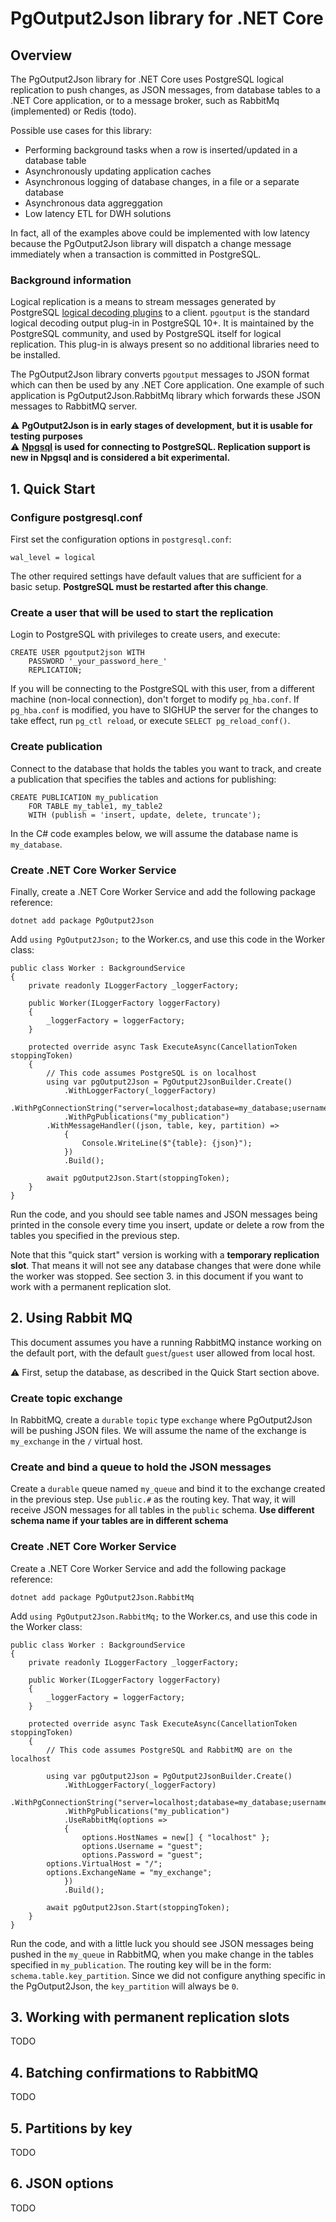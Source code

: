 # PgOutput2Json library for .NET Core

## Overview
The PgOutput2Json library for .NET Core uses PostgreSQL logical replication to push changes, as JSON messages, from database tables to a .NET Core application, or to a message broker, such as RabbitMq (implemented) or Redis (todo). 

Possible use cases for this library:
- Performing background tasks when a row is inserted/updated in a database table
- Asynchronously updating application caches
- Asynchronous logging of database changes, in a file or a separate database
- Asynchronous data aggreggation
- Low latency ETL for DWH solutions

In fact, all of the examples above could be implemented with low latency because the PgOutput2Json library will dispatch a change message immediately when a transaction is committed in PostgreSQL.

### Background information
Logical replication is a means to stream messages generated by PostgreSQL [logical decoding plugins](https://www.postgresql.org/docs/current/logicaldecoding.html) to a client. `pgoutput` is the standard logical decoding output plug-in in PostgreSQL 10+. It is maintained by the PostgreSQL community, and used by PostgreSQL itself for logical replication. This plug-in is always present so no additional libraries need to be installed. 

The PgOutput2Json library converts `pgoutput` messages to JSON format which can then be used by any .NET Core application. One example of such application is PgOutput2Json.RabbitMq library which forwards these JSON messages to RabbitMQ server. 

⚠️ **PgOutput2Json is in early stages of development, but it is usable for testing purposes**  
⚠️ **[Npgsql](https://github.com/npgsql/npgsql) is used for connecting to PostgreSQL. Replication support is new in Npgsql and is considered a bit experimental.** 

## 1. Quick Start

### Configure postgresql.conf

First set the configuration options in `postgresql.conf`:
```
wal_level = logical
```
The other required settings have default values that are sufficient for a basic setup. **PostgreSQL must be restarted after this change**.

### Create a user that will be used to start the replication
Login to PostgreSQL with privileges to create users, and execute: 
```
CREATE USER pgoutput2json WITH
	PASSWORD '_your_password_here_'
	REPLICATION;
```
If you will be connecting to the PostgreSQL with this user, from a different machine (non-local connection), don't forget to modify `pg_hba.conf`. If `pg_hba.conf` is modified, you have to SIGHUP the server for the changes to take effect, run `pg_ctl reload`, or execute `SELECT pg_reload_conf()`.

### Create publication
Connect to the database that holds the tables you want to track, and create a publication that specifies the tables and actions for publishing:
```
CREATE PUBLICATION my_publication
    FOR TABLE my_table1, my_table2
    WITH (publish = 'insert, update, delete, truncate');
```
In the C# code examples below, we will assume the database name is `my_database`.

### Create .NET Core Worker Service
Finally, create a .NET Core Worker Service and add the following package reference:
```
dotnet add package PgOutput2Json
```
Add `using PgOutput2Json;` to the Worker.cs, and use this code in the Worker class:
```
public class Worker : BackgroundService
{
    private readonly ILoggerFactory _loggerFactory;

    public Worker(ILoggerFactory loggerFactory)
    {
        _loggerFactory = loggerFactory;
    }

    protected override async Task ExecuteAsync(CancellationToken stoppingToken)
    {
        // This code assumes PostgreSQL is on localhost
        using var pgOutput2Json = PgOutput2JsonBuilder.Create()
            .WithLoggerFactory(_loggerFactory)
            .WithPgConnectionString("server=localhost;database=my_database;username=pgoutput2json;password=_your_password_here_")
            .WithPgPublications("my_publication")
	    .WithMessageHandler((json, table, key, partition) =>
            {
                Console.WriteLine($"{table}: {json}");
            })
            .Build();

        await pgOutput2Json.Start(stoppingToken);
    }
}
```
Run the code, and you should see table names and JSON messages being printed in the console every time you insert, update or delete a row from the tables you specified in the previous step.

Note that this "quick start" version is working with a **temporary replication slot**. That means it will not see any database changes that were done while the worker was stopped. See section 3. in this document if you want to work with a permanent replication slot.

## 2. Using Rabbit MQ

This document assumes you have a running RabbitMQ instance working on the default port, with the default `guest`/`guest` user allowed from local host.

⚠️ First, setup the database, as described in the Quick Start section above.

### Create topic exchange
In RabbitMQ, create a `durable` `topic` type `exchange` where PgOutput2Json will be pushing JSON files. We will assume the name of the exchange is `my_exchange` in the `/` virtual host.

### Create and bind a queue to hold the JSON messages
Create a `durable` queue named `my_queue` and bind it to the exchange created in the previous step. Use `public.#` as the routing key. That way, it will receive JSON messages for all tables in the `public` schema. **Use different schema name if your tables are in different schema**

### Create .NET Core Worker Service
Create a .NET Core Worker Service and add the following package reference:
```
dotnet add package PgOutput2Json.RabbitMq
```
Add `using PgOutput2Json.RabbitMq;` to the Worker.cs, and use this code in the Worker class:
```
public class Worker : BackgroundService
{
    private readonly ILoggerFactory _loggerFactory;

    public Worker(ILoggerFactory loggerFactory)
    {
        _loggerFactory = loggerFactory;
    }

    protected override async Task ExecuteAsync(CancellationToken stoppingToken)
    {
        // This code assumes PostgreSQL and RabbitMQ are on the localhost
	
        using var pgOutput2Json = PgOutput2JsonBuilder.Create()
            .WithLoggerFactory(_loggerFactory)
            .WithPgConnectionString("server=localhost;database=my_database;username=pgoutput2json;password=_your_password_here_")
            .WithPgPublications("my_publication")
            .UseRabbitMq(options =>
            {
                options.HostNames = new[] { "localhost" };
                options.Username = "guest";
                options.Password = "guest";
		options.VirtualHost = "/";
		options.ExchangeName = "my_exchange";
            })
            .Build();

        await pgOutput2Json.Start(stoppingToken);
    }
}
```
Run the code, and with a little luck you should see JSON messages being pushed in the `my_queue` in RabbitMQ, when you make change in the tables specified in `my_publication`. The routing key will be in the form: `schema.table.key_partition`. Since we did not configure anything specific in the PgOutput2Json, the `key_partition` will always be `0`.

## 3. Working with permanent replication slots
TODO

## 4. Batching confirmations to RabbitMQ
TODO

## 5. Partitions by key
TODO

## 6. JSON options
TODO
